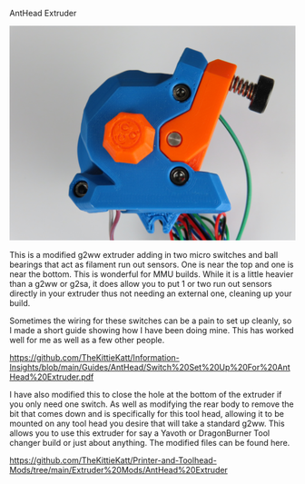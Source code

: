 AntHead Extruder

![Alt text](https://github.com/TheKittieKatt/Information-Insights/blob/main/Extruders/AntHead/IMG_4606.JPG)

This is a modified g2ww extruder adding in two micro switches and ball bearings that act as filament run out sensors.   One is near the top and one is near the bottom.    This is wonderful for MMU builds.   While it is a little heavier than a g2ww or g2sa, it does allow you to put 1 or two run out sensors directly in your extruder thus not needing an external one, cleaning up your build.  

Sometimes the wiring for these switches can be a pain to set up cleanly, so I made a short guide showing how I have been doing mine.    This has worked well for me as well as a few other people.   

https://github.com/TheKittieKatt/Information-Insights/blob/main/Guides/AntHead/Switch%20Set%20Up%20For%20AntHead%20Extruder.pdf

I have also modified this to close the hole at the bottom of the extruder if you only need one switch.    As well as modifying the rear body to remove the bit that comes down and is specifically for this tool head, allowing it to be mounted on any tool head you desire that will take a standard g2ww.  This allows you to use this extruder for say a Yavoth or DragonBurner Tool changer build or just about anything.   The modified files can be found here.

https://github.com/TheKittieKatt/Printer-and-Toolhead-Mods/tree/main/Extruder%20Mods/AntHead%20Extruder